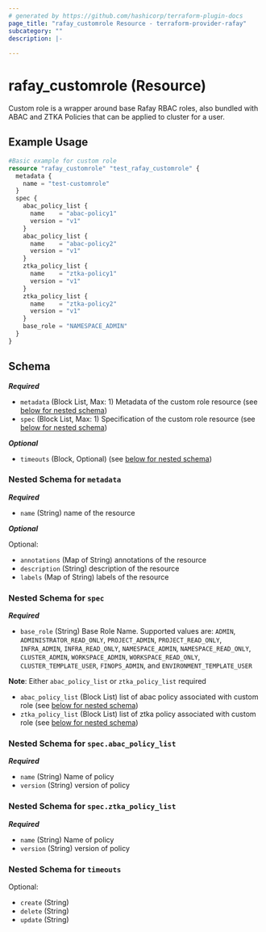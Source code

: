 ```yaml
---
# generated by https://github.com/hashicorp/terraform-plugin-docs
page_title: "rafay_customrole Resource - terraform-provider-rafay"
subcategory: ""
description: |-
  
---
```


# rafay_customrole (Resource)

Custom role is a wrapper around base Rafay RBAC roles, also bundled with ABAC and ZTKA Policies that can be applied to cluster for a user. 

## Example Usage

```terraform
#Basic example for custom role
resource "rafay_customrole" "test_rafay_customrole" {
  metadata {
    name = "test-customrole"
  }
  spec {
    abac_policy_list {
      name    = "abac-policy1"
      version = "v1"
    }
    abac_policy_list {
      name    = "abac-policy2"
      version = "v1"
    }
    ztka_policy_list {
      name    = "ztka-policy1"
      version = "v1"
    }
    ztka_policy_list {
      name    = "ztka-policy2"
      version = "v1"
    }
    base_role = "NAMESPACE_ADMIN"
  }
}
```




<!-- schema generated by tfplugindocs -->
## Schema

***Required***

- `metadata` (Block List, Max: 1) Metadata of the custom role resource (see [below for nested schema](#nestedblock--metadata))
- `spec` (Block List, Max: 1) Specification of the custom role resource (see [below for nested schema](#nestedblock--spec))

***Optional***

- `timeouts` (Block, Optional) (see [below for nested schema](#nestedblock--timeouts))



<a id="nestedblock--metadata"></a>
### Nested Schema for `metadata`

***Required***

- `name` (String) name of the resource

***Optional***

Optional:

- `annotations` (Map of String) annotations of the resource
- `description` (String) description of the resource
- `labels` (Map of String) labels of the resource


<a id="nestedblock--spec"></a>
### Nested Schema for `spec`

***Required***

- `base_role` (String) Base Role Name. Supported values are: `ADMIN`, `ADMINISTRATOR_READ_ONLY`, `PROJECT_ADMIN`, `PROJECT_READ_ONLY`, `INFRA_ADMIN`, `INFRA_READ_ONLY`, `NAMESPACE_ADMIN`, `NAMESPACE_READ_ONLY`, `CLUSTER_ADMIN`, `WORKSPACE_ADMIN`, `WORKSPACE_READ_ONLY`, `CLUSTER_TEMPLATE_USER`, `FINOPS_ADMIN`, and `ENVIRONMENT_TEMPLATE_USER`

**Note**: Either `abac_policy_list` or `ztka_policy_list` required

- `abac_policy_list` (Block List) list of abac policy associated with custom role (see [below for nested schema](#nestedblock--spec--abac_policy_list))
- `ztka_policy_list` (Block List) list of ztka policy associated with custom role (see [below for nested schema](#nestedblock--spec--ztka_policy_list))

<a id="nestedblock--spec--abac_policy_list"></a>
### Nested Schema for `spec.abac_policy_list`

***Required***

- `name` (String) Name of policy
- `version` (String) version of policy


<a id="nestedblock--spec--ztka_policy_list"></a>
### Nested Schema for `spec.ztka_policy_list`

***Required***

- `name` (String) Name of policy
- `version` (String) version of policy



<a id="nestedblock--timeouts"></a>
### Nested Schema for `timeouts`

Optional:

- `create` (String)
- `delete` (String)
- `update` (String)


